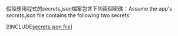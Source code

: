 <span data-ttu-id="3ff41-101">假設應用程式的*secrets.json*檔案包含下列兩個密碼：</span><span class="sxs-lookup"><span data-stu-id="3ff41-101">Assume the app's *secrets.json* file contains the following two secrets:</span></span>

[!INCLUDE[secrets.json file](secrets-json-file.md)]
